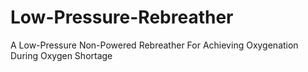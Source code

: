 # Low-Pressure-Rebreather
A Low-Pressure Non-Powered Rebreather For Achieving Oxygenation During Oxygen Shortage 
